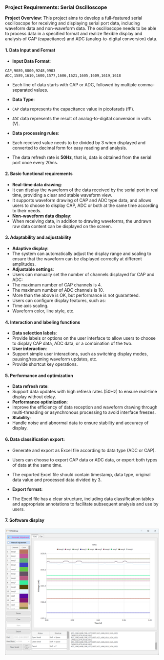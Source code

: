 ### Project Requirements: Serial Oscilloscope

**Project Overview**: This project aims to develop a full-featured serial oscilloscope for receiving and displaying serial port data, including waveform data and non-waveform data. The oscilloscope needs to be able to process data in a specified format and realize flexible display and analysis of CAP (capacitance) and ADC (analog-to-digital conversion) data.

#### 1. **Data Input and Format**

- **Input Data Format**:

```
CAP,9089,8800,9248,9903
ADC,1589,1610,1600,1577,1606,1621,1605,1609,1619,1618
```

- Each line of data starts with CAP or ADC, followed by multiple comma-separated values.

- **Data Type**:

- `CAP` data represents the capacitance value in picofarads (fF).
- `ADC` data represents the result of analog-to-digital conversion in volts (V).

- **Data processing rules**:

- Each received value needs to be divided by 3 when displayed and converted to decimal form for easy reading and analysis.

- The data refresh rate is **50Hz**, that is, data is obtained from the serial port once every 20ms.

#### 2. **Basic functional requirements**

- **Real-time data drawing**:
- It can display the waveform of the data received by the serial port in real time, providing a clear and stable waveform view.
- It supports waveform drawing of CAP and ADC type data, and allows users to choose to display CAP, ADC or both at the same time according to their needs.
- **Non-waveform data display**:
- When receiving data, in addition to drawing waveforms, the undrawn raw data content can be displayed on the screen.

#### 3. **Adaptability and adjustability**

- **Adaptive display**:
- The system can automatically adjust the display range and scaling to ensure that the waveform can be displayed correctly at different amplitudes.
- **Adjustable settings**:
- Users can manually set the number of channels displayed for CAP and ADC:
- The maximum number of CAP channels is 4.
- The maximum number of ADC channels is 10.
- More than the above is OK, but performance is not guaranteed.
- Users can configure display features, such as:
- Time axis scaling.
- Waveform color, line style, etc.

#### 4. **Interaction and labeling functions**

- **Data selection labels**:
- Provide labels or options on the user interface to allow users to choose to display CAP data, ADC data, or a combination of the two.
- **User interaction**:
- Support simple user interactions, such as switching display modes, pausing/resuming waveform updates, etc.
- Provide shortcut key operations.

#### 5. **Performance and optimization**

- **Data refresh rate**:
- Support data updates with high refresh rates (50Hz) to ensure real-time display without delay.
- **Performance optimization**:
- Improve the efficiency of data reception and waveform drawing through multi-threading or asynchronous processing to avoid interface freezes.
- **Stability**:
- Handle noise and abnormal data to ensure stability and accuracy of display.

#### **6. Data classification export:**

- Generate and export as Excel file according to data type (ADC or CAP).
- Users can choose to export CAP data or ADC data, or export both types of data at the same time.
- The exported Excel file should contain timestamp, data type, original data value and processed data divided by 3.

- **Export format:**
- The Excel file has a clear structure, including data classification tables and appropriate annotations to facilitate subsequent analysis and use by users.

#### 7. Software display

![](img/main.png)
